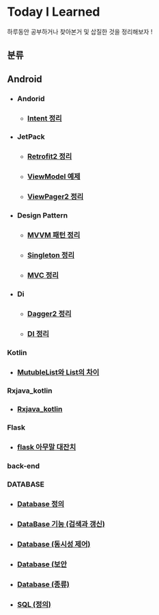 # Today I Learned
하루동안 공부하거나 찾아본거 및 삽질한 것을 정리해보자 !
## 분류

## Android

- ### Andorid
    - ### [Intent 정리](https://github.com/ckrudals/TIL/blob/main/Kotlin/intent.md)
- ### JetPack
  -  ### [Retrofit2 정리](Android/Retrofit2.md)
    - ### [ViewModel 예제](https://github.com/ckrudals/TIL/tree/main/Jetpack)
  - ### [ViewPager2 정리](Android/viewpager.md)

- ### Design Pattern
  - ### [MVVM 패턴 정리](https://github.com/ckrudals/TIL/blob/main/Android/MVVM.md)
  - ### [Singleton 정리](https://github.com/ckrudals/TIL/blob/main/Android/singlton.md)
  - ### [MVC 정리](Andrid/mvc.md)
  
- ### Di
  - ### [Dagger2 정리](Android/Dagger2.md)
  - ### [DI 정리](https://github.com/ckrudals/TIL/blob/main/Android/di.md)


### Kotlin

  - ### [MutubleList와 List의 차이 ](Language/Kotlin/mutableListVSList.md)


### Rxjava_kotlin
- ### [Rxjava_kotlin](https://github.com/ckrudals/TIL/tree/main/Android/Rxjava)
### Flask
 - ###  [flask 아무말 대잔치](Language/flask/flask.md)



### back-end




### DATABASE
- ### [Database 정의](DataBase/database.md)
- ### [DataBase 기능 (검색과 갱신)](DataBase/database_skill_1%20검색과%20갱신.md)
- ### [Database (동시성 제어)](DataBase/database_skil.동시성제어.md)
- ###  [Database (보안](DataBase/database_skil.보안.md)
- ### [Database (종류)](DataBase/database_종류.md)
- ### [SQL (정의)](DataBase/sql.md)







